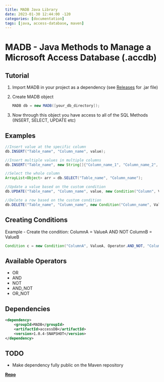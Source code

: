 ```yaml
---
title: MADB Java Library
date: 2023-01-30 12:44:00 -120
categories: [documentation]
tags: [java, access-database, maven]
---
```


# MADB - Java Methods to Manage a Microsoft Access Database (.accdb)

## Tutorial

1. Import MADB in your project as a dependency (see [Releases](https://github.com/KDesp73/MADB/releases/tag/MADBv.1.0.2) for .jar file)
2. Create MADB object

    ```java
    MADB db = new MADB([your_db_directory]);
    ```

3. Now through this object you have access to all of the SQL Methods (INSERT, SELECT, UPDATE etc)

## Examples

```java
//Insert value at the specific column
db.INSERT("Table_name", "Column_name", value);

//Insert multiple values in multiple columns
db.INSERT("Table_name", new String[]{"Column_name_1", "Column_name_2", "Column_name_3"}, new String[]{value1, value2, value3});

//Select the whole column
ArrayList<Object> arr = db.SELECT("Table_name", "Column_name");

//Update a value based on the custom condition
db.UPDATE("Table_name", "Column_name", value, new Condition("Column", Value, Operator.AND, "Other_Column", Other_Value));

//Delete a row based on the custom condition
db.DELETE("Table_name", "Column_name", new Condition("Column_name", Value));
```

## Creating Conditions

Example - Create the condition: ColumnA = ValueA AND NOT ColumnB = ValueB
```java
Condition c = new Condition("ColumnA", ValueA, Operator.AND_NOT, "ColumnB", ValueB);
```

## Available Operators
* OR
* AND
* NOT
* AND_NOT
* OR_NOT

## Dependencies

```xml
<dependency>
    <groupId>MADB</groupId>
    <artifactId>accessDB</artifactId>
    <version>1.0.4-SNAPSHOT</version>
</dependency>
```

## TODO
* Make dependency fully public on the Maven repository

**[Repo](https://github.com/KDesp73/MADB)** 